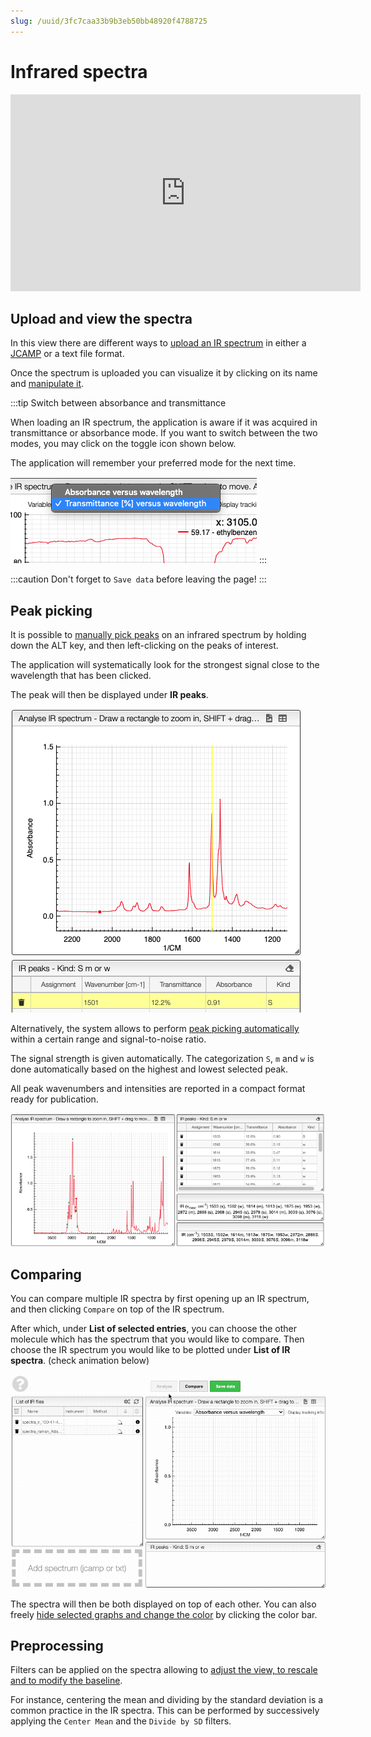 ```yaml
---
slug: /uuid/3fc7caa33b9b3eb50bb48920f4788725
---
```


# Infrared spectra

<iframe width="560" height="315" src="https://www.youtube.com/embed/7iLuVpt5IXc" title="YouTube video player" frameborder="0" allow="accelerometer; autoplay; clipboard-write; encrypted-media; gyroscope; picture-in-picture" allowfullscreen></iframe>

## Upload and view the spectra

In this view there are different ways to [upload an IR spectrum](../includes/upload/README.md) in either a [JCAMP](../includes/jcamp/README.md) or a text file format.

Once the spectrum is uploaded you can visualize it by clicking on its name and [manipulate it](../includes/manipulate/README.md).

:::tip Switch between absorbance and transmittance

When loading an IR spectrum, the application is aware if it was acquired in transmittance or absorbance mode. If you want to switch between the two modes, you may click on the toggle icon shown below.

The application will remember your preferred mode for the next time.

![Switch](switch.png)
:::

:::caution
Don't forget to `Save data` before leaving the page!
:::

## Peak picking

It is possible to [manually pick peaks](../includes/peakpick/README.md) on an infrared spectrum by holding down the ALT key, and then left-clicking on the peaks of interest.

The application will systematically look for the strongest signal close to the wavelength that has been clicked.

The peak will then be displayed under **IR peaks**.

![pickpeak](pickpeak.png)

Alternatively, the system allows to perform [peak picking automatically](../includes/autopick/README.md) within a certain range and signal-to-noise ratio.

The signal strength is given automatically. The categorization `S`, `m` and `w` is done automatically based on the highest and lowest selected peak.

All peak wavenumbers and intensities are reported in a compact format ready for publication.

![add peaklist](peaklist.png)

## Comparing

You can compare multiple IR spectra by first opening up an IR spectrum, and then clicking `Compare` on top of the IR spectrum.

After which, under **List of selected entries**, you can choose the other molecule which has the spectrum that you would like to compare. Then choose the IR spectrum you would like to be plotted under **List of IR spectra**. (check animation below)

![add compare](compare.gif)

The spectra will then be both displayed on top of each other. You can also freely [hide selected graphs and change the color](../includes/showhide/README.md) by clicking the color bar.

## Preprocessing

Filters can be applied on the spectra allowing to [adjust the view, to rescale and to modify the baseline](../includes/preprocessing/README.md).

For instance, centering the mean and dividing by the standard deviation is a common practice in the IR spectra. This can be performed by successively applying the `Center Mean` and the `Divide by SD` filters.
